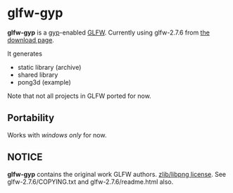 # glfw-gyp

**glfw-gyp** is a [gyp](http://code.google.com/p/gyp/)-enabled [GLFW](http://www.glfw.org/).
Currently using glfw-2.7.6 from [the download page](http://www.glfw.org/download.html).

It generates

* static library (archive)
* shared library
* pong3d (example)

Note that not all projects in GLFW ported for now.

## Portability
Works with *windows only* for now.

## NOTICE
**glfw-gyp** contains the original work GLFW authors.
[zlib/libpng license](http://opensource.org/licenses/zlib).
See glfw-2.7.6/COPYING.txt and glfw-2.7.6/readme.html also.
